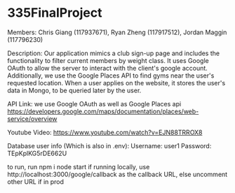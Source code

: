 ﻿# 335FinalProject

Members: Chris Giang (117937671), Ryan Zheng (117917512), Jordan Maggin (117796230)

Description: Our application mimics a club sign-up page and includes the functionality to filter current members by weight class. It uses Google OAuth to
allow the server to interact with the client's google account. Additionally, we use the Google Places API to find gyms near the user's requested location. 
When a user applies on the website, it stores the user's data in Mongo, to be queried later by the user. 

API Link:
we use Google OAuth as well as Google Places api
https://developers.google.com/maps/documentation/places/web-service/overview 



Youtube Video: https://www.youtube.com/watch?v=EJN88TRROX8

Database user info (Which is also in .env):
Username: user1
Password: TEpKplKG5rDE662U


to run, run npm i node start
if running locally, use http://localhost:3000/google/callback as the callback URL, else uncomment other URL if in prod
